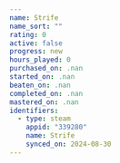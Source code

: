 ```yaml
---
name: Strife
name_sort: ""
rating: 0
active: false
progress: new
hours_played: 0
purchased_on: .nan
started_on: .nan
beaten_on: .nan
completed_on: .nan
mastered_on: .nan
identifiers:
  - type: steam
    appid: "339280"
    name: Strife
    synced_on: 2024-08-30
---
```

